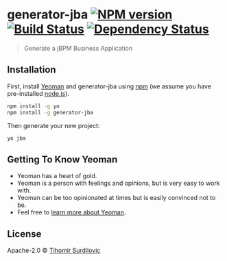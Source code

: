 # generator-jba [![NPM version][npm-image]][npm-url] [![Build Status][travis-image]][travis-url] [![Dependency Status][daviddm-image]][daviddm-url]
> Generate a jBPM Business Application

## Installation

First, install [Yeoman](http://yeoman.io) and generator-jba using [npm](https://www.npmjs.com/) (we assume you have pre-installed [node.js](https://nodejs.org/)).

```bash
npm install -g yo
npm install -g generator-jba
```

Then generate your new project:

```bash
yo jba
```

## Getting To Know Yeoman

 * Yeoman has a heart of gold.
 * Yeoman is a person with feelings and opinions, but is very easy to work with.
 * Yeoman can be too opinionated at times but is easily convinced not to be.
 * Feel free to [learn more about Yeoman](http://yeoman.io/).

## License

Apache-2.0 © [Tihomir Surdilovic]()


[npm-image]: https://badge.fury.io/js/generator-jba.svg
[npm-url]: https://npmjs.org/package/generator-jba
[travis-image]: https://travis-ci.org//generator-jba.svg?branch=master
[travis-url]: https://travis-ci.org//generator-jba
[daviddm-image]: https://david-dm.org//generator-jba.svg?theme=shields.io
[daviddm-url]: https://david-dm.org//generator-jba
